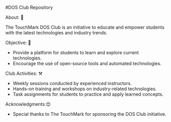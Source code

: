 #DOS Club Repository

About: 💬 

The TouchMark DOS Club is an initiative to educate and empower students with the latest technologies and industry trends.

Objective: 👀 

- Provide a platform for students to learn and explore current technologies.
- Encourage the use of open-source tools and automated technologies.

Club Activities: ⚒️ 

- Weekly sessions conducted by experienced instructors.
- Hands-on training and workshops on industry-related technologies.
- Task assignments for students to practice and apply learned concepts.
  
Acknowledgments:😊 

- Special thanks to The TouchMark for sponsoring the DOS Club initiative.
